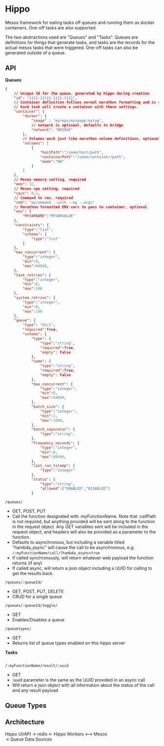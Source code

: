 # Hippo
Mesos framework for eating tasks off queues and running them as docker containers.  One-off tasks are also supported.

The two abstractions used are "Queues" and "Tasks".  Queues are definitions for things that generate tasks, and tasks are
the records for the actual mesos tasks that were triggered.  One-off tasks can also be generated outside of a queue.


## API

**Queues**

```json
{
    // Unique ID for the queue, generated by Hippo during creation
    "id": "1111-11111-1111-1111",
    // Container definition follows normal marathon formatting and is required.
    // Each task will create a container with these settings.
    "container": {
        "docker": {
            "image" : "myrepo/myimage:mytag",
            // network is optional, defaults to bridge
            "network": "BRIDGE"
        },
        // Volumes work just like marathon volume definitions, optional
        "volumes": [
            {
                "hostPath":"/some/host/path",
                "containerPath":"/some/container/path",
                "mode":"RW"
            }
        ]
    },
    // Mesos memory setting, required
    "mem": 32,
    // Mesos cpu setting, required
    "cpus": 0.1,
    // Command to run, required
    "cmd": "mycommand --with --my --args"
    // Marathon formatted ENV vars to pass to container, optional
    "env": {
        "MYVARNAME":"MYVARVALUE"
    },
    "constraints": {
        "type":"list",
        "schema": {
            "type":"list"
        }
    },
    "max_concurrent": {
        "type":"integer",
        "min":0,
        "max":64000,
    },
    "task_retries": {
        "type":"integer",
        "min":0,
        "max":100
    },
    "system_retries": {
        "type":"integer",
        "min":0,
        "max":100
    },
    "queue": {
        "type": "dict",
        "required":True,
        "schema": {
            "type": {
                "type":"string",
                "required":True,
                "empty": False
            },
            "name": {
                "type":"string",
                "required":True,
                "empty": False
            },
            "max_concurrent": {
                "type":"integer",
                "min":0,
                "max":64000,
            },
            "batch_size": {
                "type":"integer",
                "min":1,
                "max":1000,
            },
            "batch_separator": {
                "type":"string",
            },
            "frequency_seconds": {
                "type":"integer",
                "min":0,
                "max":86400,
            },
            "last_run_tstamp": {
                "type":"integer"
            },
            "status": {
                "type":"string",
                "allowed":["ENABLED","DISABLED"]
            }


```

`/queues/`

- GET, POST, PUT
- Call the function designated with :myFunctionName.  Note that :callPath is not required, but anything provided will be sent along to the function in the request object.  Any GET variables sent will be included in the request object, and headers will also be provided as a parameter to the function.
- Defaults to asynchronous, but including a variable titled "hambda_async" will cause the call to be asynchronous, e.g.
`/:myFunctionName/call/?hambda_async=true`
- If called synchronously, will return whatever web payload the function returns (if any)
- If called async, will return a json object including a UUID for calling to get the results back.

`/queues/:queueId/`

- GET, POST, PUT, DELETE
- CRUD for a single queue

`/queues/:queueId/toggle/`

- GET
- Enables/Disables a queue


`/queuetypes/`

- GET
- Returns list of queue types enabled on this hippo server

**Tasks**

```json

```

`/:myFunctionName/result/:uuid`

- GET
- :uuid parameter is the same as the UUID provided in an async call
- Will return a json object with all information about the status of the call and any result payload



## Queue Types


## Architecture

Hippo UI/API -> redis <- Hippo Workers <--> Mesos
                                     \
                                      -> Queue Data Sources

